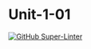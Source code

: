 # Unit-1-01

[![GitHub Super-Linter](https://github.com/ross-wen/Unit-1-01/workflows/Lint%20Code%20Base/badge.svg)](https://github.com/marketplace/actions/super-linter)